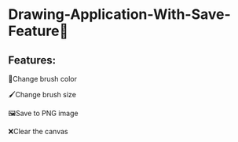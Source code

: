 # Drawing-Application-With-Save-Feature🎨

## Features:

🌈Change brush color

🖌️Change brush size

🖼Save to PNG image

❌Clear the canvas
